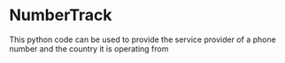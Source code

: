 # NumberTrack
This python code can be used to provide the service provider of a phone number and the country it is operating from
